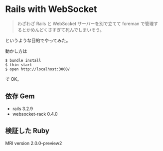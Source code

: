 # Rails with WebSocket

> わざわざ Rails と WebSocket サーバーを別で立てて foreman で管理するとかめんどくさすぎて死んでしまいそう。

というような目的でやってみた。

動かし方は

```
$ bundle install
$ thin start
$ open http://localhost:3000/
```

で OK。

## 依存 Gem

- rails 3.2.9
- websocket-rack 0.4.0

## 検証した Ruby

MRI version 2.0.0-preview2
